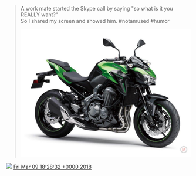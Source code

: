 > A work mate started the Skype call by saying "so what is it you REALLY want?"  
> So I shared my screen and showed him\. \#notamused \#humor 
> 
> ![](../../media/972177332529238016-DX3eHbnX0AQoXkE.jpg)

<img src="../../media/tweet.ico" width="12" /> [Fri Mar 09 18:28:32 +0000 2018](https://twitter.com/DromerDenker/status/972177332529238016)